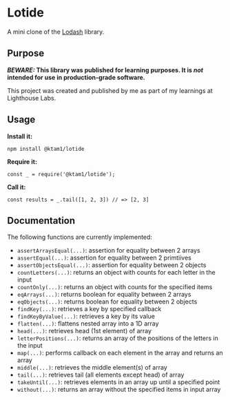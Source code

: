 # Lotide

A mini clone of the [Lodash](https://lodash.com) library.

## Purpose

**_BEWARE:_ This library was published for learning purposes. It is _not_ intended for use in production-grade software.**

This project was created and published by me as part of my learnings at Lighthouse Labs. 

## Usage

**Install it:**

`npm install @ktam1/lotide`

**Require it:**

`const _ = require('@ktam1/lotide');`

**Call it:**

`const results = _.tail([1, 2, 3]) // => [2, 3]`

## Documentation

The following functions are currently implemented:

* `assertArraysEqual(...)`: assertion for equality between 2 arrays
* `assertEqual(...)`: assertion for equality between 2 primtiives
* `assertObjectsEqual(...)`: assertion for equality between 2 objects
* `countLetters(...)`: returns an object with counts for each letter in the input
* `countOnly(...)`: returns an object with counts for the specified items
* `eqArrays(...)`: returns boolean for equality between 2 arrays
* `eqObjects(...)`: returns boolean for equality between 2 objects
* `findKey(...)`: retrieves a key by specified callback
* `findKeyByValue(...)`: retrieves a key by its value
* `flatten(...)`: flattens nested array into a 1D array
* `head(...)`: retrieves head (1st element) of array
* `letterPositions(...)`: returns an array of the positions of the letters in the input
* `map(...)`: performs callback on each element in the array and returns an array
* `middle(...)`: retrieves the middle element(s) of array
* `tail(...)`: retrieves tail (all elements except head) of array
* `takeUntil(...)`: retrieves elements in an array up until a specified point
* `without(...)`: returns an array without the specified items in input array
